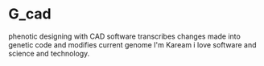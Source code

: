 # G_cad
phenotic designing with CAD software transcribes changes made into genetic code and modifies current genome
I'm Kaream i love software and science and technology.
